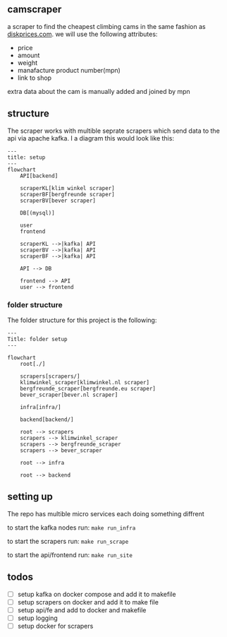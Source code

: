 ## camscraper
a scraper to find the cheapest climbing cams in the same fashion as [diskprices.com](https://diskprices.com/). we will use the following attributes:
- price 
- amount
- weight
- manafacture product number(mpn)
- link to shop

extra data about the cam is manually added and joined by mpn

## structure
The scraper works with multible seprate scrapers which send data to the api via apache kafka. I a diagram this would look like this:
```mermaid
---
title: setup
---
flowchart 
    API[backend]
    
    scraperKL[klim winkel scraper]
    scraperBF[bergfreunde scraper]
    scraperBV[bever scraper]

    DB[(mysql)]

    user
    frontend

    scraperKL -->|kafka| API
    scraperBV -->|kafka| API
    scraperBF -->|kafka| API

    API --> DB

    frontend --> API
    user --> frontend
```

### folder structure
The folder structure for this project is the following:
```mermaid
---
Title: folder setup
---

flowchart 
    root[./]

    scrapers[scrapers/]
    klimwinkel_scraper[klimwinkel.nl scraper]
    bergfreunde_scraper[bergfreunde.eu scraper]
    bever_scraper[bever.nl scraper]

    infra[infra/]

    backend[backend/]

    root --> scrapers
    scrapers --> klimwinkel_scraper
    scrapers --> bergfreunde_scraper
    scrapers --> bever_scraper

    root --> infra

    root --> backend
```

## setting up
The repo has multible micro services each doing something diffrent

to start the kafka nodes run:
`make run_infra`

to start the scrapers run:
`make run_scrape`

to start the api/frontend run:
`make run_site`


## todos
- [ ] setup kafka on docker compose and add it to makefile
- [ ] setup scrapers on docker and add it to make file
- [ ] setup api/fe and add to docker and makefile
- [ ] setup logging
- [ ] setup docker for scrapers